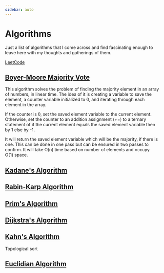```yaml
---
sidebar: auto
---
```


# Algorithms

Just a list of algorithms that I come across and find fascinating enough to leave here with my thoughts and gatherings of them.

[LeetCode](/notepad/algorithms/leetcode/)

## [Boyer-Moore Majority Vote](https://en.wikipedia.org/wiki/Boyer%E2%80%93Moore_majority_vote_algorithm)
This algorithm solves the problem of finding the majority element in an array of numbers, in linear time. The idea of it is creating a variable to save the element, a counter variable initialized to 0, and iterating through each element in the array. 

If the counter is 0, set the saved element variable to the current element. Otherwise, set the counter to an addition assignment (+=) to a ternary statement of if the current element equals the saved element variable then by 1 else by -1.

It will return the saved element variable which will be the majority, if there is one. This can be done in one pass but can be ensured in two passes to confirm. It will take O(n) time based on number of elements and occupy O(1) space.

## [Kadane's Algorithm](https://en.wikipedia.org/wiki/Maximum_subarray_problem) 

## [Rabin-Karp Algorithm](https://en.wikipedia.org/wiki/Rabin%E2%80%93Karp_algorithm)

## [Prim's Algorithm](https://en.wikipedia.org/wiki/Prim's_algorithm)

## [Dijkstra's Algorithm](https://en.wikipedia.org/wiki/Dijkstra's_algorithm)

## [Kahn's Algorithm](https://en.wikipedia.org/wiki/Dijkstra's_algorithm)

Topological sort

## [Euclidian Algorithm](https://en.wikipedia.org/wiki/Euclidean_algorithm)

